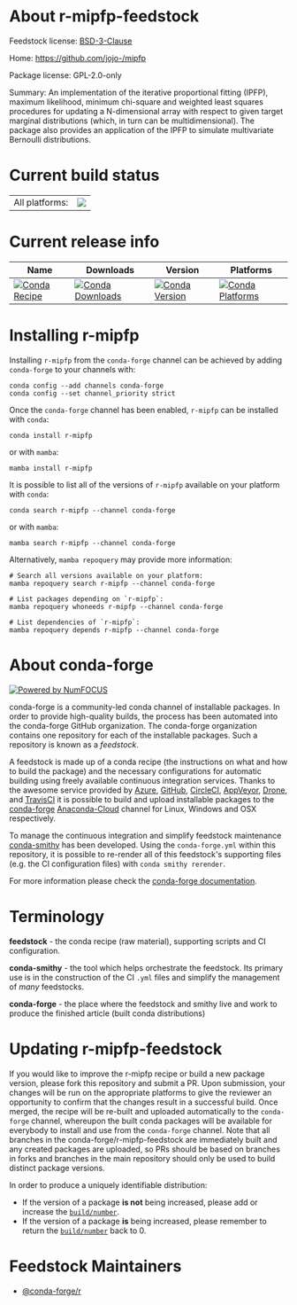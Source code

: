 About r-mipfp-feedstock
=======================

Feedstock license: [BSD-3-Clause](https://github.com/conda-forge/r-mipfp-feedstock/blob/main/LICENSE.txt)

Home: https://github.com/jojo-/mipfp

Package license: GPL-2.0-only

Summary: An implementation of the iterative proportional fitting (IPFP), maximum likelihood, minimum chi-square and weighted least squares procedures for updating a N-dimensional array with respect to given target marginal distributions (which, in turn can be multidimensional). The package also provides an application of the IPFP to simulate multivariate Bernoulli distributions.

Current build status
====================


<table><tr><td>All platforms:</td>
    <td>
      <a href="https://dev.azure.com/conda-forge/feedstock-builds/_build/latest?definitionId=14838&branchName=main">
        <img src="https://dev.azure.com/conda-forge/feedstock-builds/_apis/build/status/r-mipfp-feedstock?branchName=main">
      </a>
    </td>
  </tr>
</table>

Current release info
====================

| Name | Downloads | Version | Platforms |
| --- | --- | --- | --- |
| [![Conda Recipe](https://img.shields.io/badge/recipe-r--mipfp-green.svg)](https://anaconda.org/conda-forge/r-mipfp) | [![Conda Downloads](https://img.shields.io/conda/dn/conda-forge/r-mipfp.svg)](https://anaconda.org/conda-forge/r-mipfp) | [![Conda Version](https://img.shields.io/conda/vn/conda-forge/r-mipfp.svg)](https://anaconda.org/conda-forge/r-mipfp) | [![Conda Platforms](https://img.shields.io/conda/pn/conda-forge/r-mipfp.svg)](https://anaconda.org/conda-forge/r-mipfp) |

Installing r-mipfp
==================

Installing `r-mipfp` from the `conda-forge` channel can be achieved by adding `conda-forge` to your channels with:

```
conda config --add channels conda-forge
conda config --set channel_priority strict
```

Once the `conda-forge` channel has been enabled, `r-mipfp` can be installed with `conda`:

```
conda install r-mipfp
```

or with `mamba`:

```
mamba install r-mipfp
```

It is possible to list all of the versions of `r-mipfp` available on your platform with `conda`:

```
conda search r-mipfp --channel conda-forge
```

or with `mamba`:

```
mamba search r-mipfp --channel conda-forge
```

Alternatively, `mamba repoquery` may provide more information:

```
# Search all versions available on your platform:
mamba repoquery search r-mipfp --channel conda-forge

# List packages depending on `r-mipfp`:
mamba repoquery whoneeds r-mipfp --channel conda-forge

# List dependencies of `r-mipfp`:
mamba repoquery depends r-mipfp --channel conda-forge
```


About conda-forge
=================

[![Powered by
NumFOCUS](https://img.shields.io/badge/powered%20by-NumFOCUS-orange.svg?style=flat&colorA=E1523D&colorB=007D8A)](https://numfocus.org)

conda-forge is a community-led conda channel of installable packages.
In order to provide high-quality builds, the process has been automated into the
conda-forge GitHub organization. The conda-forge organization contains one repository
for each of the installable packages. Such a repository is known as a *feedstock*.

A feedstock is made up of a conda recipe (the instructions on what and how to build
the package) and the necessary configurations for automatic building using freely
available continuous integration services. Thanks to the awesome service provided by
[Azure](https://azure.microsoft.com/en-us/services/devops/), [GitHub](https://github.com/),
[CircleCI](https://circleci.com/), [AppVeyor](https://www.appveyor.com/),
[Drone](https://cloud.drone.io/welcome), and [TravisCI](https://travis-ci.com/)
it is possible to build and upload installable packages to the
[conda-forge](https://anaconda.org/conda-forge) [Anaconda-Cloud](https://anaconda.org/)
channel for Linux, Windows and OSX respectively.

To manage the continuous integration and simplify feedstock maintenance
[conda-smithy](https://github.com/conda-forge/conda-smithy) has been developed.
Using the ``conda-forge.yml`` within this repository, it is possible to re-render all of
this feedstock's supporting files (e.g. the CI configuration files) with ``conda smithy rerender``.

For more information please check the [conda-forge documentation](https://conda-forge.org/docs/).

Terminology
===========

**feedstock** - the conda recipe (raw material), supporting scripts and CI configuration.

**conda-smithy** - the tool which helps orchestrate the feedstock.
                   Its primary use is in the construction of the CI ``.yml`` files
                   and simplify the management of *many* feedstocks.

**conda-forge** - the place where the feedstock and smithy live and work to
                  produce the finished article (built conda distributions)


Updating r-mipfp-feedstock
==========================

If you would like to improve the r-mipfp recipe or build a new
package version, please fork this repository and submit a PR. Upon submission,
your changes will be run on the appropriate platforms to give the reviewer an
opportunity to confirm that the changes result in a successful build. Once
merged, the recipe will be re-built and uploaded automatically to the
`conda-forge` channel, whereupon the built conda packages will be available for
everybody to install and use from the `conda-forge` channel.
Note that all branches in the conda-forge/r-mipfp-feedstock are
immediately built and any created packages are uploaded, so PRs should be based
on branches in forks and branches in the main repository should only be used to
build distinct package versions.

In order to produce a uniquely identifiable distribution:
 * If the version of a package **is not** being increased, please add or increase
   the [``build/number``](https://docs.conda.io/projects/conda-build/en/latest/resources/define-metadata.html#build-number-and-string).
 * If the version of a package **is** being increased, please remember to return
   the [``build/number``](https://docs.conda.io/projects/conda-build/en/latest/resources/define-metadata.html#build-number-and-string)
   back to 0.

Feedstock Maintainers
=====================

* [@conda-forge/r](https://github.com/conda-forge/r/)

